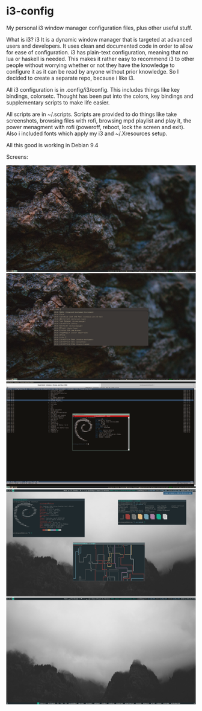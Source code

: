 # i3-config
My personal i3 window manager configuration files, plus other useful stuff.

What is i3? 
i3 It is a dynamic window manager that is targeted at advanced users and developers. It uses clean and documented code in order to allow for ease of configuration. i3 has plain-text configuration, meaning that no lua or haskell is needed. This makes it rather easy to recommend i3 to other people without worrying whether or not they have the knowledge to configure it as it can be read by anyone without prior knowledge.
So I decided to create a separate repo, because i like i3.

All i3 configuration is in .config/i3/config. This includes things like key bindings, colorsetc.  Thought has been put into the colors, key bindings and supplementary scripts to make life easier.

All scripts are in ~/.scripts. Scripts are provided to do things like take screenshots, browsing files with rofi, browsing mpd playlist and play it, the power menagment with rofi (poweroff, reboot, lock the screen and exit). Also i included fonts which apply my i3 and ~/.Xresources setup.

All this good is working in Debian 9.4

Screens:

![Screenshot](screen.png?raw=true "Clear")
![Screenshot](screen_1.png?raw=true "Bussy")
![Screenshot](screen_2.png?raw=true "Bussy")
![Screenshot](screen_3.png?raw=true "Rofi_Power")
![Screenshot](screen_4.png?raw=true "Rofi_Power")
